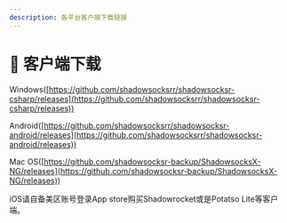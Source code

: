 ```yaml
---
description: 各平台客户端下载链接
---
```


# 📱 客户端下载

Windows([https://github.com/shadowsocksrr/shadowsocksr-csharp/releases](https://github.com/shadowsocksrr/shadowsocksr-csharp/releases))

Android([https://github.com/shadowsocksrr/shadowsocksr-android/releases](https://github.com/shadowsocksrr/shadowsocksr-android/releases))

Mac OS([https://github.com/shadowsocksr-backup/ShadowsocksX-NG/releases](https://github.com/shadowsocksr-backup/ShadowsocksX-NG/releases))

iOS请自备美区账号登录App store购买Shadowrocket或是Potatso Lite等客户端。
